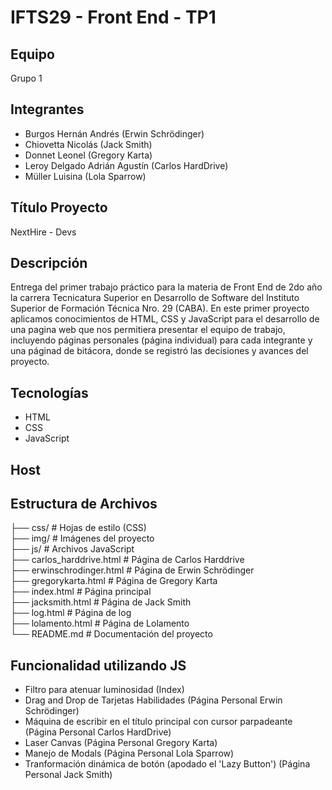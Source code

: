 # IFTS29 - Front End - TP1

## Equipo
Grupo 1

## Integrantes
- Burgos Hernán Andrés (Erwin Schrödinger)
- Chiovetta Nicolás (Jack Smith)
- Donnet Leonel (Gregory Karta)
- Leroy Delgado Adrián Agustín (Carlos HardDrive)
- Müller Luisina (Lola Sparrow)

## Título Proyecto
NextHire - Devs

## Descripción
Entrega del primer trabajo práctico para la materia de Front End de 2do año la carrera Tecnicatura Superior en Desarrollo de Software del Instituto Superior de Formación Técnica Nro. 29 (CABA).
En este primer proyecto aplicamos conocimientos de HTML, CSS y JavaScript para el desarrollo de una pagina web que nos permitiera presentar el equipo de trabajo, incluyendo páginas personales (página individual) para cada integrante y una páginad de bitácora, donde se registró las decisiones y avances del proyecto.

## Tecnologías
- HTML
- CSS
- JavaScript

## Host

## Estructura de Archivos
├── css/ # Hojas de estilo (CSS)\
├── img/ # Imágenes del proyecto\
├── js/ # Archivos JavaScript\
├── carlos_harddrive.html # Página de Carlos Harddrive\
├── erwinschrodinger.html # Página de Erwin Schrödinger\
├── gregorykarta.html # Página de Gregory Karta\
├── index.html # Página principal\
├── jacksmith.html # Página de Jack Smith\
├── log.html # Página de log\
├── lolamento.html # Página de Lolamento\
└── README.md # Documentación del proyecto

## Funcionalidad utilizando JS
- Filtro para atenuar luminosidad (Index)
- Drag and Drop de Tarjetas Habilidades (Página Personal Erwin Schrödinger)
- Máquina de escribir en el título principal con cursor parpadeante (Página Personal Carlos HardDrive)
- Laser Canvas (Página Personal Gregory Karta)
- Manejo de Modals (Página Personal Lola Sparrow)
- Tranformación dinámica de botón (apodado el 'Lazy Button') (Página Personal Jack Smith)

